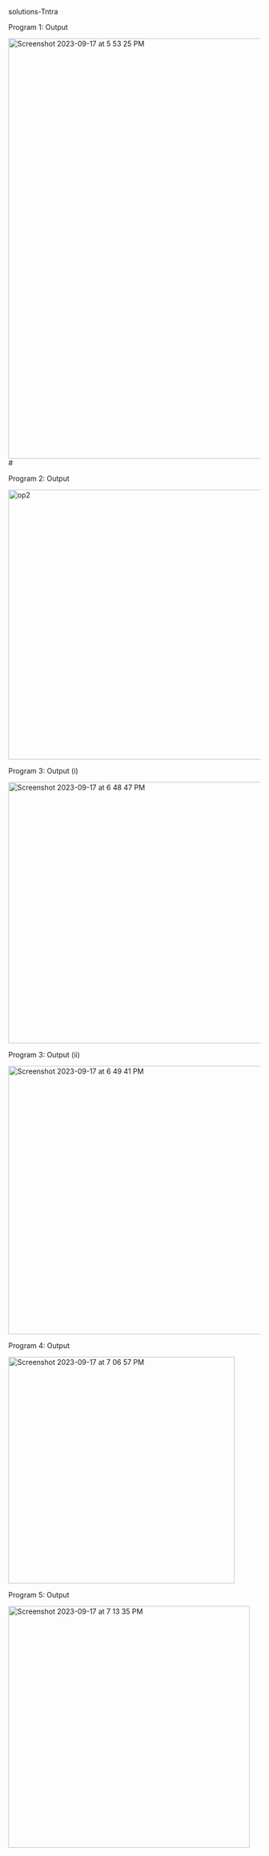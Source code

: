 solutions-Tntra

Program 1:
Output

<img width="838" alt="Screenshot 2023-09-17 at 5 53 25 PM" src="https://github.com/purvaad/solutions-Tntra/assets/103106609/33ca2652-8a1e-4d85-bc7d-d1b09da5e9d1"># 

Program 2:
Output

<img width="538" alt="op2" src="https://github.com/purvaad/solutions-Tntra/assets/103106609/dadf0e3d-a83f-46a0-83d3-4d58ce63312c">

Program 3:
Output (i)

<img width="521" alt="Screenshot 2023-09-17 at 6 48 47 PM" src="https://github.com/purvaad/solutions-Tntra/assets/103106609/8bbbcb83-1fd4-4335-81b6-1488dbc98d21">

Program 3:
Output (ii)

<img width="535" alt="Screenshot 2023-09-17 at 6 49 41 PM" src="https://github.com/purvaad/solutions-Tntra/assets/103106609/f51c6c53-c309-4d9d-86ee-f5cea93c873c">

Program 4:
Output

<img width="452" alt="Screenshot 2023-09-17 at 7 06 57 PM" src="https://github.com/purvaad/solutions-Tntra/assets/103106609/4d20720a-4a32-4393-8214-7faa84a2d0ac">

Program 5:
Output

<img width="482" alt="Screenshot 2023-09-17 at 7 13 35 PM" src="https://github.com/purvaad/solutions-Tntra/assets/103106609/3e2877bd-1a2f-4f8e-a3a3-dc54c4b84c1f">
